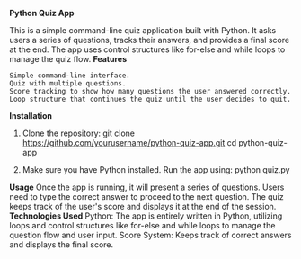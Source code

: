 **Python Quiz App**

This is a simple command-line quiz application built with Python. It asks users a series of questions, tracks their answers, and provides a final score at the end. The app uses control structures like for-else and while loops to manage the quiz flow.
**Features**

    Simple command-line interface.
    Quiz with multiple questions.
    Score tracking to show how many questions the user answered correctly.
    Loop structure that continues the quiz until the user decides to quit.
**Installation**
1. Clone the repository:
git clone https://github.com/yourusername/python-quiz-app.git
cd python-quiz-app


3. Make sure you have Python installed. Run the app using:
python quiz.py

**Usage**
Once the app is running, it will present a series of questions. Users need to type the correct answer to proceed to the next question. The quiz keeps track of the user's score and displays it at the end of the session.
**Technologies Used**
Python: The app is entirely written in Python, utilizing loops and control structures like for-else and while loops to manage the question flow and user input.
Score System: Keeps track of correct answers and displays the final score.
